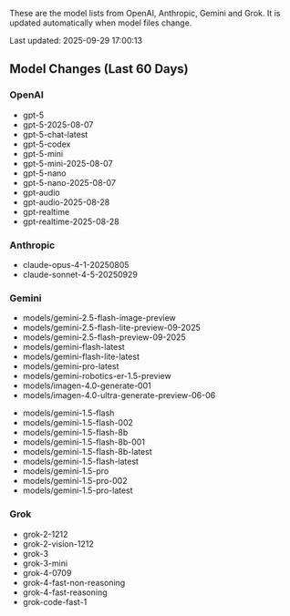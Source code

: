 These are the model lists from OpenAI, Anthropic, Gemini and Grok.
It is updated automatically when model files change.

Last updated: 2025-09-29 17:00:13

## Model Changes (Last 60 Days)

### OpenAI

+ gpt-5
+ gpt-5-2025-08-07
+ gpt-5-chat-latest
+ gpt-5-codex
+ gpt-5-mini
+ gpt-5-mini-2025-08-07
+ gpt-5-nano
+ gpt-5-nano-2025-08-07
+ gpt-audio
+ gpt-audio-2025-08-28
+ gpt-realtime
+ gpt-realtime-2025-08-28

### Anthropic

+ claude-opus-4-1-20250805
+ claude-sonnet-4-5-20250929

### Gemini

+ models/gemini-2.5-flash-image-preview
+ models/gemini-2.5-flash-lite-preview-09-2025
+ models/gemini-2.5-flash-preview-09-2025
+ models/gemini-flash-latest
+ models/gemini-flash-lite-latest
+ models/gemini-pro-latest
+ models/gemini-robotics-er-1.5-preview
+ models/imagen-4.0-generate-001
+ models/imagen-4.0-ultra-generate-preview-06-06
- models/gemini-1.5-flash
- models/gemini-1.5-flash-002
- models/gemini-1.5-flash-8b
- models/gemini-1.5-flash-8b-001
- models/gemini-1.5-flash-8b-latest
- models/gemini-1.5-flash-latest
- models/gemini-1.5-pro
- models/gemini-1.5-pro-002
- models/gemini-1.5-pro-latest

### Grok

+ grok-2-1212
+ grok-2-vision-1212
+ grok-3
+ grok-3-mini
+ grok-4-0709
+ grok-4-fast-non-reasoning
+ grok-4-fast-reasoning
+ grok-code-fast-1

